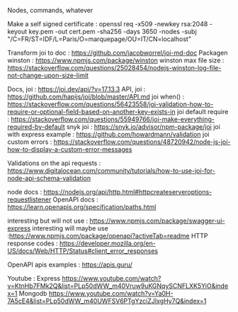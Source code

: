 Nodes, commands, whatever

Make a self signed certificate :
openssl req -x509 -newkey rsa:2048 -keyout key.pem -out cert.pem -sha256 -days 3650 -nodes -subj "/C=FR/ST=IDF/L=Paris/O=marquepage/OU=IT/CN=localhost"

Transform joi to doc : https://github.com/jacobworrel/joi-md-doc
Packagen winston : https://www.npmjs.com/package/winston
winston max file size : https://stackoverflow.com/questions/25028454/nodejs-winston-log-file-not-change-upon-size-limit


Docs, joi : https://joi.dev/api/?v=17.13.3
API, joi : https://github.com/hapijs/joi/blob/master/API.md
joi when() : https://stackoverflow.com/questions/56423558/joi-validation-how-to-require-or-optional-field-based-on-another-key-exists-in
joi default require : https://stackoverflow.com/questions/55949766/joi-make-everything-required-by-default
snyk joi : https://snyk.io/advisor/npm-package/joi
joi with express example : https://github.com/howardmann/validation
joi custom errors : https://stackoverflow.com/questions/48720942/node-js-joi-how-to-display-a-custom-error-messages

Validations on the api requests : https://www.digitalocean.com/community/tutorials/how-to-use-joi-for-node-api-schema-validation

node docs : https://nodejs.org/api/http.html#httpcreateserveroptions-requestlistener
OpenAPI docs : https://learn.openapis.org/specification/paths.html

interesting but will not use : https://www.npmjs.com/package/swagger-ui-express
interesting will maybe use :https://www.npmjs.com/package/openapi?activeTab=readme
HTTP response codes : https://developer.mozilla.org/en-US/docs/Web/HTTP/Status#client_error_responses

OpenAPI apis examples : https://apis.guru/

Youtube : 
Express https://www.youtube.com/watch?v=KtnHb7FMk2Q&list=PLp50dWW_m40Vruw9uKGNqySCNFLXK5YiO&index=1
Mongodb https://www.youtube.com/watch?v=Ya0H-7A5cE4&list=PLp50dWW_m40UWFSV6PTgYzciZJIxgHy7Q&index=1